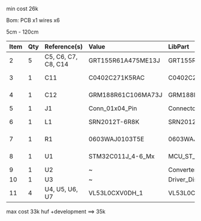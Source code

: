 min cost 26k



Bom: 
PCB x1
wires x6

5cm - 120cm

| Item | Qty | Reference(s)        | Value              | LibPart                               | Footprint                                                  | Datasheet                                                                                                                                                                     | DNP | Height | Manufacturer_Name  | Manufacturer_Part_Number | Mouser Part Number   | Mouser Price/Stock                                                                                               |
|:-----|:----|:--------------------|:-------------------|:--------------------------------------|:-----------------------------------------------------------|:------------------------------------------------------------------------------------------------------------------------------------------------------------------------------|:----|:-------|:-------------------|:-------------------------|:---------------------|:-----------------------------------------------------------------------------------------------------------------|
|    2 |   5 | C5, C6, C7, C8, C14 | GRT155R61A475ME13J | GRT155R61A475ME13J:GRT155R61A475ME13J | CAPC1005X55N                                               | https://psearch.en.murata.com/capacitor/product/GRT155R61A475ME13%23.html                                                                                                     |     |   0.55 | Murata Electronics | GRT155R61A475ME13J       | 81-GRT155R61A475ME3J | https://www.mouser.co.uk/ProductDetail/Murata-Electronics/GRT155R61A475ME13J?qs=d0WKAl%252BL4KaEVeQobahv9g%3D%3D |
|    3 |   1 | C11                 | C0402C271K5RAC     | C0402C271K5RAC:C0402C271K5RAC         | CAPC1005X55N                                               | https://content.kemet.com/datasheets/KEM_C1002_X7R_SMD.pdf                                                                                                                    |     |   0.55 | KEMET              | C0402C271K5RAC           |    80-C0402C271K5RAC | https://www.mouser.co.uk/ProductDetail/KEMET/C0402C271K5RAC?qs=cr8T4Ugre45g%252BE5NGMDJuA%3D%3D                  |
|    4 |   1 | C12                 | GRM188R61C106MA73J | GRM188R61C106MA73J:GRM188R61C106MA73J | CAPC1608X90N                                               | http://componentsearchengine.com/Datasheets/1/GRM188R61C106MA73J.pdf                                                                                                          |     |    0.9 | Murata Electronics | GRM188R61C106MA73J       | 81-GRM188R61C106MA3J | https://www.mouser.co.uk/ProductDetail/Murata-Electronics/GRM188R61C106MA73J?qs=QzBtWTOodeVxskQb7yWr5w%3D%3D     |
|    5 |   1 | J1                  | Conn_01x04_Pin     | Connector:Conn_01x04_Pin              | Connector_PinSocket_1.00mm:PinSocket_1x04_P1.00mm_Vertical | ~                                                                                                                                                                             |     |        |                    |                          |                      |                                                                                                                  |
|    6 |   1 | L1                  | SRN2012T-6R8K      | SRN2012T-6R8K:SRN2012T-6R8K           | INDPM2012X120N                                             | http://www.bourns.com/docs/Product-Datasheets/SRN2012T.pdf                                                                                                                    |     |    1.2 | Bourns             | SRN2012T-6R8K            |    652-SRN2012T-6R8K | https://www.mouser.co.uk/ProductDetail/Bourns/SRN2012T-6R8K?qs=A6eO%252BMLsxmSuOZAvAVKYXQ%3D%3D                  |
|    7 |   1 | R1                  |     0603WAJ0103T5E |         0603WAJ0103T5E:0603WAJ0103T5E | RESC1608X55N                                               |                                                                                                                                                                               |     |   0.55 | ROYALOHM           |           0603WAJ0103T5E |   303-0603WAJ0103T5E | https://www.mouser.co.uk/ProductDetail/Royalohm/0603WAJ0103T5E?qs=e8oIoAS2J1RbD%2Fl9RKhEzg%3D%3D                 |
|    8 |   1 | U1                  | STM32C011J_4-6_Mx  | MCU_ST_STM32C0:STM32C011J_4-6_Mx      | Package_SO:SOIC-8_3.9x4.9mm_P1.27mm                        | https://www.st.com/resource/en/datasheet/stm32c011j4.pdf                                                                                                                      |     |        |                    |                          |                      | https://eu.mouser.com/ProductDetail/STMicroelectronics/STM32C011J4M6?qs=sGAEpiMZZMuI9neUTtPr757IDD%2FwidVO9Y8NJtJxmQ7%252BtRyaW90qJw%3D%3D|
|    9 |   1 | U2                  | ~                  | Converter_DCDC:IEB0112S3V3            | Converter_DCDC:IEB01                                       |                                                                                                                                                                               |     |        |                    |                          |                      |                                                                                                                  |
|   10 |   1 | U3                  | ~                  | Driver_Display:SSD1306                | Connector_PinSocket_1.00mm:PinSocket_1x04_P1.00mm_Vertical |                                                                                                                                                                               |     |        |                    |                          |                      |                                                                                                                  |
|   11 |   4 | U4, U5, U6, U7      | VL53L0CXV0DH_1     | VL53L0CXV0DH_1:VL53L0CXV0DH_1         | KiCad:LGA12_1                                              | http://www.st.com/content/ccc/resource/technical/document/datasheet/group3/b2/1e/33/77/c6/92/47/6b/DM00279086/files/DM00279086.pdf/jcr:content/translations/en.DM00279086.pdf |     |        | STMicroelectronics | VL53L0CXV0DH/1           |   511-VL53L0CXV0DH/1 | https://www.mouser.co.uk/ProductDetail/STMicroelectronics/VL53L0CXV0DH-1?qs=dTJS0cRn7ojtsK3C9%252BTaSw%3D%3D     |  
max cost 33k huf
+development
==> 35k